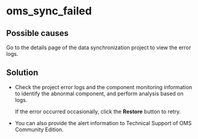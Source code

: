 # oms_sync_failed

## Possible causes

Go to the details page of the data synchronization project to view the error logs. 

## Solution

* Check the project error logs and the component monitoring information to identify the abnormal component, and perform analysis based on logs. 

   If the error occurred occasionally, click the **Restore** button to retry. 

* You can also provide the alert information to Technical Support of OMS Community Edition. 
